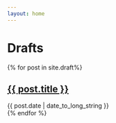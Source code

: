 ```yaml
---
layout: home
--- 
```



# Drafts
{% for post in site.draft%}	
  <article>	
    <h2>	
      <a href="{{ post.url }}">	
        {{ post.title }}	
      </a>	
    </h2>	
    <time datetime="{{ post.date | date: "%Y-%m-%d" }}">{{ post.date | date_to_long_string }}</time>	
  </article>	
{% endfor %}
